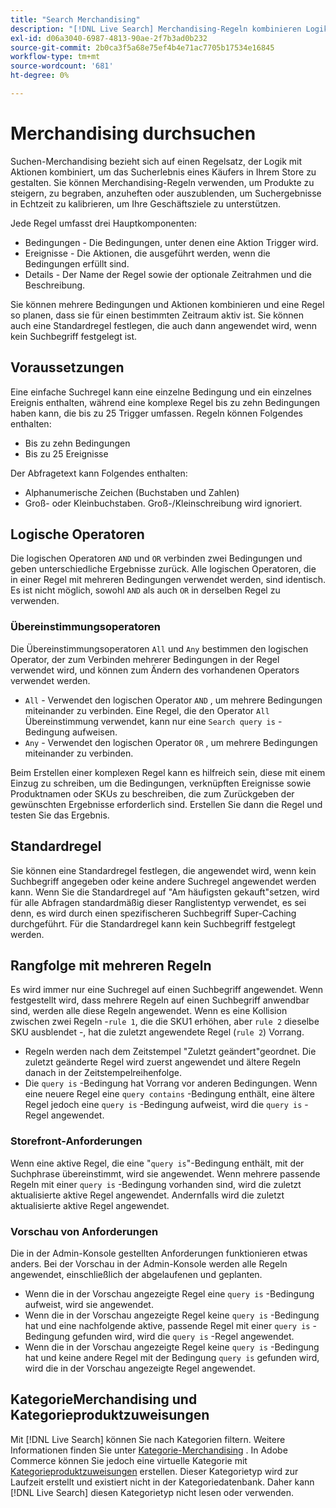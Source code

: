 ```yaml
---
title: "Search Merchandising"
description: "[!DNL Live Search] Merchandising-Regeln kombinieren Logik mit Aktionen, um das Einkaufserlebnis zu gestalten."
exl-id: d06a3040-6987-4813-90ae-2f7b3ad0b232
source-git-commit: 2b0ca3f5a68e75ef4b4e71ac7705b17534e16845
workflow-type: tm+mt
source-wordcount: '681'
ht-degree: 0%

---
```


# Merchandising durchsuchen

Suchen-Merchandising bezieht sich auf einen Regelsatz, der Logik mit Aktionen kombiniert, um das Sucherlebnis eines Käufers in Ihrem Store zu gestalten. Sie können Merchandising-Regeln verwenden, um Produkte zu steigern, zu begraben, anzuheften oder auszublenden, um Suchergebnisse in Echtzeit zu kalibrieren, um Ihre Geschäftsziele zu unterstützen.

Jede Regel umfasst drei Hauptkomponenten:

* Bedingungen - Die Bedingungen, unter denen eine Aktion Trigger wird.
* Ereignisse - Die Aktionen, die ausgeführt werden, wenn die Bedingungen erfüllt sind.
* Details - Der Name der Regel sowie der optionale Zeitrahmen und die Beschreibung.

Sie können mehrere Bedingungen und Aktionen kombinieren und eine Regel so planen, dass sie für einen bestimmten Zeitraum aktiv ist. Sie können auch eine Standardregel festlegen, die auch dann angewendet wird, wenn kein Suchbegriff festgelegt ist.

## Voraussetzungen

Eine einfache Suchregel kann eine einzelne Bedingung und ein einzelnes Ereignis enthalten, während eine komplexe Regel bis zu zehn Bedingungen haben kann, die bis zu 25 Trigger umfassen.
Regeln können Folgendes enthalten:

* Bis zu zehn Bedingungen
* Bis zu 25 Ereignisse

Der Abfragetext kann Folgendes enthalten:

* Alphanumerische Zeichen (Buchstaben und Zahlen)
* Groß- oder Kleinbuchstaben. Groß-/Kleinschreibung wird ignoriert.

## Logische Operatoren

Die logischen Operatoren `AND` und `OR` verbinden zwei Bedingungen und geben unterschiedliche Ergebnisse zurück. Alle logischen Operatoren, die in einer Regel mit mehreren Bedingungen verwendet werden, sind identisch. Es ist nicht möglich, sowohl `AND` als auch `OR` in derselben Regel zu verwenden.

### Übereinstimmungsoperatoren

Die Übereinstimmungsoperatoren `All` und `Any` bestimmen den logischen Operator, der zum Verbinden mehrerer Bedingungen in der Regel verwendet wird, und können zum Ändern des vorhandenen Operators verwendet werden.

* `All` - Verwendet den logischen Operator `AND` , um mehrere Bedingungen miteinander zu verbinden. Eine Regel, die den Operator `All` Übereinstimmung verwendet, kann nur eine `Search query is` -Bedingung aufweisen.
* `Any` - Verwendet den logischen Operator `OR` , um mehrere Bedingungen miteinander zu verbinden.

Beim Erstellen einer komplexen Regel kann es hilfreich sein, diese mit einem Einzug zu schreiben, um die Bedingungen, verknüpften Ereignisse sowie Produktnamen oder SKUs zu beschreiben, die zum Zurückgeben der gewünschten Ergebnisse erforderlich sind. Erstellen Sie dann die Regel und testen Sie das Ergebnis.

## Standardregel

Sie können eine Standardregel festlegen, die angewendet wird, wenn kein Suchbegriff angegeben oder keine andere Suchregel angewendet werden kann. Wenn Sie die Standardregel auf &quot;Am häufigsten gekauft&quot;setzen, wird für alle Abfragen standardmäßig dieser Ranglistentyp verwendet, es sei denn, es wird durch einen spezifischeren Suchbegriff Super-Caching durchgeführt. Für die Standardregel kann kein Suchbegriff festgelegt werden.

## Rangfolge mit mehreren Regeln

Es wird immer nur eine Suchregel auf einen Suchbegriff angewendet.
Wenn festgestellt wird, dass mehrere Regeln auf einen Suchbegriff anwendbar sind, werden alle diese Regeln angewendet. Wenn es eine Kollision zwischen zwei Regeln -`rule 1`, die die SKU1 erhöhen, aber `rule 2` dieselbe SKU ausblendet -, hat die zuletzt angewendete Regel (`rule 2`) Vorrang.

* Regeln werden nach dem Zeitstempel &quot;Zuletzt geändert&quot;geordnet. Die zuletzt geänderte Regel wird zuerst angewendet und ältere Regeln danach in der Zeitstempelreihenfolge.
* Die `query is` -Bedingung hat Vorrang vor anderen Bedingungen. Wenn eine neuere Regel eine `query contains` -Bedingung enthält, eine ältere Regel jedoch eine `query is` -Bedingung aufweist, wird die `query is` -Regel angewendet.

### Storefront-Anforderungen

Wenn eine aktive Regel, die eine &quot;`query is`&quot;-Bedingung enthält, mit der Suchphrase übereinstimmt, wird sie angewendet. Wenn mehrere passende Regeln mit einer `query is` -Bedingung vorhanden sind, wird die zuletzt aktualisierte aktive Regel angewendet.
Andernfalls wird die zuletzt aktualisierte aktive Regel angewendet.

### Vorschau von Anforderungen

Die in der Admin-Konsole gestellten Anforderungen funktionieren etwas anders. Bei der Vorschau in der Admin-Konsole werden alle Regeln angewendet, einschließlich der abgelaufenen und geplanten.

* Wenn die in der Vorschau angezeigte Regel eine `query is` -Bedingung aufweist, wird sie angewendet.
* Wenn die in der Vorschau angezeigte Regel keine `query is` -Bedingung hat und eine nachfolgende aktive, passende Regel mit einer `query is` -Bedingung gefunden wird, wird die `query is` -Regel angewendet.
* Wenn die in der Vorschau angezeigte Regel keine `query is` -Bedingung hat und keine andere Regel mit der Bedingung `query is` gefunden wird, wird die in der Vorschau angezeigte Regel angewendet.

## KategorieMerchandising und Kategorieproduktzuweisungen

Mit [!DNL Live Search] können Sie nach Kategorien filtern. Weitere Informationen finden Sie unter [Kategorie-Merchandising](category-merch.md) .
In Adobe Commerce können Sie jedoch eine virtuelle Kategorie mit [Kategorieproduktzuweisungen](https://experienceleague.adobe.com/docs/commerce-admin/catalog/categories/products-in-category/categories-product-assignments.html) erstellen. Dieser Kategorietyp wird zur Laufzeit erstellt und existiert nicht in der Kategoriedatenbank. Daher kann [!DNL Live Search] diesen Kategorietyp nicht lesen oder verwenden.
